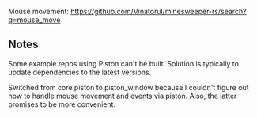 Mouse movement:
https://github.com/Vinatorul/minesweeper-rs/search?q=mouse_move

## Notes
Some example repos using Piston can't be built. Solution is typically to update dependencies to the latest versions.

Switched from core piston to piston_window because I couldn't figure out how to handle mouse movement and events via piston. Also, the latter promises to be more convenient.